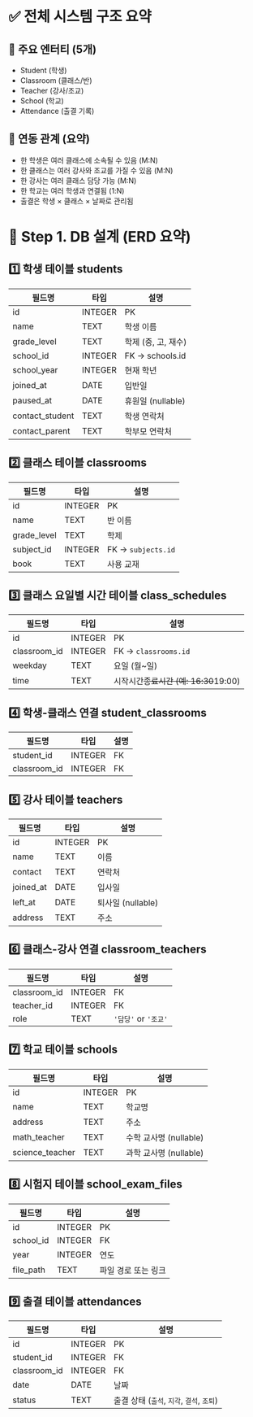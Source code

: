 # ✅ 전체 시스템 구조 요약
## 🧩 주요 엔터티 (5개)
* Student (학생)
* Classroom (클래스/반)
* Teacher (강사/조교)
* School (학교)
* Attendance (출결 기록)

## 📌 연동 관계 (요약)
* 한 학생은 여러 클래스에 소속될 수 있음 (M:N)
* 한 클래스는 여러 강사와 조교를 가질 수 있음 (M:N)
* 한 강사는 여러 클래스 담당 가능 (M:N)
* 한 학교는 여러 학생과 연결됨 (1:N)
* 출결은 학생 × 클래스 × 날짜로 관리됨

# 📘 Step 1. DB 설계 (ERD 요약)
## 1️⃣ 학생 테이블 students
|필드명|	타입|	설명|
|---|---|---|
|id	|INTEGER|	PK|
|name|	TEXT|	학생 이름|
|grade_level|	TEXT|	학제 (중, 고, 재수)|
|school_id|	INTEGER|	FK → schools.id|
|school_year|	INTEGER|	현재 학년|
|joined_at|	DATE|	입반일|
|paused_at|	DATE|	휴원일 (nullable)|
|contact_student|	TEXT|	학생 연락처|
|contact_parent|	TEXT|	학부모 연락처|

## 2️⃣ 클래스 테이블 classrooms
| 필드명          | 타입      | 설명                 |
| ------------ | ------- | ------------------ |
| id           | INTEGER | PK                 |
| name         | TEXT    | 반 이름               |
| grade\_level | TEXT    | 학제                 |
| subject\_id  | INTEGER | FK → `subjects.id` |
| book         | TEXT    | 사용 교재              |


## 3️⃣ 클래스 요일별 시간 테이블 class_schedules
| 필드명           | 타입      | 설명                           |
| ------------- | ------- | ---------------------------- |
| id            | INTEGER | PK                           |
| classroom\_id | INTEGER | FK → `classrooms.id`         |
| weekday       | TEXT    | 요일 (월\~일)                    |
| time          | TEXT    | 시작시간~~종료시간 (예: 16:30~~19:00) |


## 4️⃣ 학생-클래스 연결 student_classrooms
| 필드명           | 타입      | 설명 |
| ------------- | ------- | -- |
| student\_id   | INTEGER | FK |
| classroom\_id | INTEGER | FK |


## 5️⃣ 강사 테이블 teachers
| 필드명        | 타입      | 설명             |
| ---------- | ------- | -------------- |
| id         | INTEGER | PK             |
| name       | TEXT    | 이름             |
| contact    | TEXT    | 연락처            |
| joined\_at | DATE    | 입사일            |
| left\_at   | DATE    | 퇴사일 (nullable) |
| address    | TEXT    | 주소             |


## 6️⃣ 클래스-강사 연결 classroom_teachers
| 필드명           | 타입      | 설명               |
| ------------- | ------- | ---------------- |
| classroom\_id | INTEGER | FK               |
| teacher\_id   | INTEGER | FK               |
| role          | TEXT    | `'담당'` or `'조교'` |


## 7️⃣ 학교 테이블 schools
| 필드명              | 타입      | 설명                |
| ---------------- | ------- | ----------------- |
| id               | INTEGER | PK                |
| name             | TEXT    | 학교명               |
| address          | TEXT    | 주소                |
| math\_teacher    | TEXT    | 수학 교사명 (nullable) |
| science\_teacher | TEXT    | 과학 교사명 (nullable) |


## 8️⃣ 시험지 테이블 school_exam_files
| 필드명        | 타입      | 설명          |
| ---------- | ------- | ----------- |
| id         | INTEGER | PK          |
| school\_id | INTEGER | FK          |
| year       | INTEGER | 연도          |
| file\_path | TEXT    | 파일 경로 또는 링크 |


## 9️⃣ 출결 테이블 attendances
| 필드명           | 타입      | 설명                             |
| ------------- | ------- | ------------------------------ |
| id            | INTEGER | PK                             |
| student\_id   | INTEGER | FK                             |
| classroom\_id | INTEGER | FK                             |
| date          | DATE    | 날짜                             |
| status        | TEXT    | 출결 상태 (`출석`, `지각`, `결석`, `조퇴`) |

